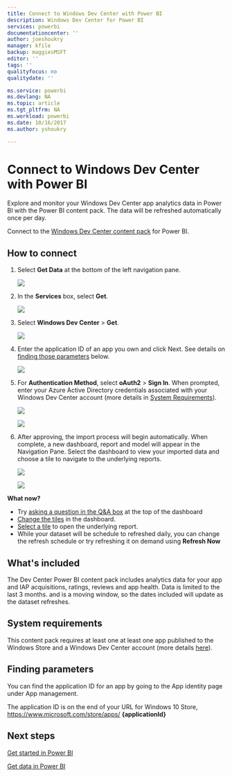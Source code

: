 ```yaml
---
title: Connect to Windows Dev Center with Power BI
description: Windows Dev Center for Power BI
services: powerbi
documentationcenter: ''
author: joeshoukry
manager: kfile
backup: maggiesMSFT
editor: ''
tags: ''
qualityfocus: no
qualitydate: ''

ms.service: powerbi
ms.devlang: NA
ms.topic: article
ms.tgt_pltfrm: NA
ms.workload: powerbi
ms.date: 10/16/2017
ms.author: yshoukry

---
```

# Connect to Windows Dev Center with Power BI
Explore and monitor your Windows Dev Center app analytics data in Power BI with the Power BI content pack. The data will be refreshed automatically once per day.

Connect to the [Windows Dev Center content pack](https://app.powerbi.com/getdata/services/devcenter) for Power BI.

## How to connect
1. Select **Get Data** at the bottom of the left navigation pane.
   
   ![](media/service-connect-to-windows-dev-center/getdata.png)
2. In the **Services** box, select **Get**.
   
   ![](media/service-connect-to-windows-dev-center/services.png)
3. Select **Windows Dev Center** \>  **Get**.
   
   ![](media/service-connect-to-windows-dev-center/windowsdev.png)
4. Enter the application ID of an app you own and click Next. See details on [finding those parameters](#FindingParams) below.
   
   ![](media/service-connect-to-windows-dev-center/params.png)
5. For **Authentication Method**, select **oAuth2** \> **Sign In**. When prompted, enter your Azure Active Directory credentials associated with your Windows Dev Center account (more details in [System Requirements](#Requirements)).
   
    ![](media/service-connect-to-windows-dev-center/creds.png)
   
    ![](media/service-connect-to-windows-dev-center/creds2.png)
6. After approving, the import process will begin automatically. When complete, a new dashboard, report and model will appear in the Navigation Pane. Select the dashboard to view your imported data and choose a tile to navigate to the underlying reports.
   
    ![](media/service-connect-to-windows-dev-center/dashboard.png)
   
    ![](media/service-connect-to-windows-dev-center/report.png)

**What now?**

* Try [asking a question in the Q&A box](service-q-and-a.mdpower-bi-q-and-a.md) at the top of the dashboard
* [Change the tiles](service-dashboard-edit-tile.md) in the dashboard.
* [Select a tile](service-dashboard-tiles.md) to open the underlying report.
* While your dataset will be schedule to refreshed daily, you can change the refresh schedule or try refreshing it on demand using **Refresh Now**

## What's included
The Dev Center Power BI content pack includes analytics data for your app and IAP acquisitions, ratings, reviews and app health. Data is limited to the last 3 months. and is a moving window, so the dates included will update as the dataset refreshes.

<a name="Requirements"></a>

## System requirements
This content pack requires at least one at least one app published to the Windows Store and a Windows Dev Center account (more details [here](https://msdn.microsoft.com/windows/uwp/publish/manage-account-users)).

<a name="FindingParams"></a>

## Finding parameters
You can find the application ID for an app by going to the App identity page under App management.

The application ID is on the end of your URL for Windows 10 Store, https://www.microsoft.com/store/apps/ **{applicationId}**

## Next steps
[Get started in Power BI](service-get-started.md)

[Get data in Power BI](service-get-data.md)

